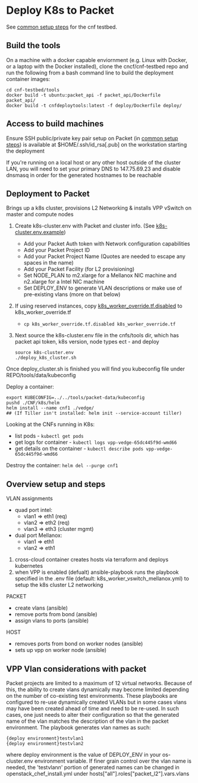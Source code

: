 # Deploy K8s to Packet

See [common setup steps](steps_to_deploy_testbed.mkd#common-steps) for the cnf testbed.

## Build the tools

On a machine with a docker capable enviornment (e.g. Linux with Docker, or a laptop with the Docker installed), clone the cncf/cnf-testbed repo and run the following from a bash command line to build the deployment container images:

```
cd cnf-testbed/tools
docker build -t ubuntu:packet_api -f packet_api/Dockerfile  packet_api/
docker build -t cnfdeploytools:latest -f deploy/Dockerfile deploy/
```

## Access to build machines

Ensure SSH public/private key pair setup on Packet (in [common setup steps](steps_to_deploy_testbed.mkd#common-steps)) is available at $HOME/.ssh/id_rsa[.pub] on the workstation starting the deployment

If you're running on a local host or any other host outside of the cluster LAN, you will need to set your primary DNS to 147.75.69.23 and disable dnsmasq in order for the generated hostnames to be reachable 

## Deployment to Packet

Brings up a k8s cluster, provisions L2 Networking & installs VPP vSwitch on master and compute nodes

1. Create k8s-cluster.env with Packet and cluster info.  (See [k8s-cluster.env.example](tools/k8s-cluster.env.example))
   * Add your Packet Auth token with Network configuration capabilities
   * Add your Packet Project ID
   * Add your Packet Project Name (Quotes are needed to escape any spaces in the name)
   * Add your Packet Facility (for L2 provisioning)
   * Set NODE_PLAN to m2.xlarge for a Mellanox NIC machine and n2.xlarge for a Intel NIC machine
   * Set DEPLOY_ENV to generate VLAN descriptions or make use of pre-existing vlans (more on that below)
2. If using reserved instances, copy [k8s_worker_override.tf.disabled](tools/k8s_worker_override.tf.disabled) to k8s_worker_override.tf
    * `cp k8s_worker_override.tf.disabled k8s_worker_override.tf`
3. Next source the k8s-cluster.env file in the cnfs/tools dir, which has packet api token, k8s version, node types ect - and deploy


    ```
    source k8s-cluster.env
    ./deploy_k8s_cluster.sh
    ```

Once deploy_cluster.sh is finished you will find you kubeconfig file under REPO/tools/data/kubeconfig

Deploy a container:
```
export KUBECONFIG=../../tools/packet-data/kubeconfig
pushd ./CNF/k8s/helm
helm install --name cnf1 ./vedge/
## (If Tiller isn't installed: helm init --service-account tiller)
```

Looking at the CNFs running in K8s:
- list pods - `kubectl get pods`
- get logs for container - `kubectl logs vpp-vedge-65dc445f9d-wmd66`
- get details on the container - `kubectl describe pods vpp-vedge-65dc445f9d-wmd66`

Destroy the container: `helm del --purge cnf1`



## Overview setup and steps

VLAN assignments
* quad port intel: 
  * vlan1 => eth1 (req)
  * vlan2 => eth2 (req)
  * vlan3 => eth3 (cluster mgmt)
* dual port Mellanox:
  * vlan1 => eth1
  * vlan2 => eth1


1. cross-cloud container creates hosts via terraform and deploys kubernetes
2. when VPP is enabled (defualt) ansible-playbook runs the playbook specified in the .env file (default: k8s_worker_vswitch_mellanox.yml) to setup the k8s cluster L2 networking

PACKET
  - create vlans (ansible)
  - remove ports from bond (ansible)
  - assign vlans to ports (ansible)

HOST
  - removes ports from bond on worker nodes (ansible)
  - sets up vpp on worker node (ansible)

## VPP Vlan considerations with packet

Packet projects are limited to a maximum of 12 virtual networks. Because of this, the ability to create vlans dynamically may become limited depending on the number of co-existing test environments. These playbooks are configured to re-use dynamically created VLANs but in some cases vlans may have been created ahead of time and need to be re-used. In such cases, one just needs to alter their configuration so that the generated name of the vlan matches the description of the vlan in the packet environment. The playbook generates vlan names as such:

```
{deploy environment}testvlan1
{deploy environment}testvlan2
```

where deploy environment is the value of DEPLOY_ENV in your os-cluster.env environment variable. If finer grain control over the vlan name is needed, the 'testvlan*n*' portion of generated names can be changed in openstack_chef_install.yml under hosts["all"].roles["packet_l2"].vars.vlans
